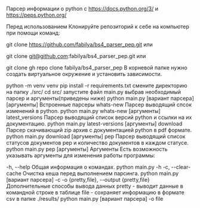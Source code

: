 Парсер информации о python с https://docs.python.org/3/ и https://peps.python.org/

Перед использованием
Клонируйте репозиторий к себе на компьютер при помощи команд:

git clone https://github.com/fabilya/bs4_parser_pep.git
или

git clone git@github.com:fabilya/bs4_parser_pep.git
или

git clone gh repo clone fabilya/bs4_parser_pep
В корневой папке нужно создать виртуальное окружение и установить зависимости.

python -m venv venv
pip install -r requirements.txt
смените директорию на папку ./src/
cd src/
запустите файл main.py выбрав необходимый парсер и аргументы(приведены ниже)
python main.py [вариант парсера] [аргументы]
Встроенные парсеры
whats-new
Парсер выводящий спсок изменений в python.
python main.py whats-new [аргументы]
latest_versions Парсер выводящий список версий python и ссылки на их документацию.
python main.py latest-versions [аргументы]
download
Парсер скачивающий zip архив с документацией python в pdf формате.
python main.py download [аргументы]
pep Парсер выводящий список статусов документов pep и количество документов в каждом статусе.
python main.py pep [аргументы]
Аргументы
Есть возможность указывать аргументы для изменения работы программы:

-h, --help Общая информация о командах.
python main.py -h
-c, --clear-cache Очистка кеша перед выполнением парсинга.
python main.py [вариант парсера] -c
-o {pretty,file}, --output {pretty,file}
Дополнительные способы вывода данных
pretty - выводит данные в командной строке в таблице
file - сохраняет информацию в формате csv в папке ./results/
python main.py [вариант парсера] -o file
